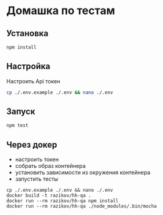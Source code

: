 # Домашка по тестам

## Установка

```Bash
npm install
```

## Настройка

Настроить Api токен
```Bash
cp ./.env.example ./.env && nano ./.env
```

## Запуск
```Bash
npm test
```

## Через докер

* настроить токен
* собрать образ контейнера
* установить зависимости из окружения контейнера
* запустить тесты

```
cp ./.env.example ./.env && nano ./.env
docker build -t razikov/hh-qa .
docker run --rm razikov/hh-qa npm install
docker run --rm razikov/hh-qa ./node_modules/.bin/mocha
```
